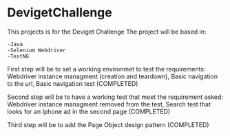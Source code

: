 # DevigetChallenge #
This projects is for the Deviget Challenge
The project will be based in: 

    -Java
    -Selenium Webdriver
    -TestNG
    
First step will be to set a working environmet to test the requirements:
       Webdriver instance managment (creation and teardown),
       Basic navigation to the url, 
       Basic navigation test
(COMPLETED)

Second step will be to have a working test that meet the requirement asked:
        Webdriver instance managment removed from the test,
        Search test that looks for an Iphone ad in the second page
(COMPLETED)

Third step will be to add the Page Object design pattern 
(COMPLETED)
